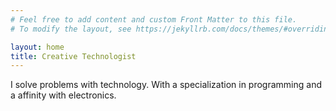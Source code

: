 ```yaml
---
# Feel free to add content and custom Front Matter to this file.
# To modify the layout, see https://jekyllrb.com/docs/themes/#overriding-theme-defaults

layout: home
title: Creative Technologist
---
```

I solve problems with technology. With a specialization in programming and a affinity with electronics.
